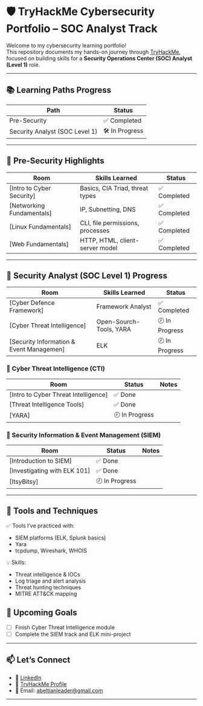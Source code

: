 # 🛡️ TryHackMe Cybersecurity Portfolio – SOC Analyst Track

Welcome to my cybersecurity learning portfolio!  
This repository documents my hands-on journey through [TryHackMe](https://tryhackme.com/p/EthicalSect), focused on building skills for a **Security Operations Center (SOC) Analyst (Level 1)** role.

---

## 📚 Learning Paths Progress

| Path                         | Status      |
|-----------------------------|-------------|
| Pre-Security                | ✅ Completed |
| Security Analyst (SOC Level 1) | 🛠️ In Progress |

---

## 🔰 Pre-Security Highlights

| Room | Skills Learned | Status |
|------|----------------|--------|
| [Intro to Cyber Security] | Basics, CIA Triad, threat types | ✅ Completed |
| [Networking Fundamentals] | IP, Subnetting, DNS | ✅ Completed |
| [Linux Fundamentals] | CLI, file permissions, processes | ✅ Completed |
| [Web Fundamentals] | HTTP, HTML, client-server model | ✅ Completed |

---

## 🔎 Security Analyst (SOC Level 1) Progress

| Room | Skills Learned | Status |
|------|----------------|--------|
|[Cyber Defence Framework] | Framework Analyst | ✅ Completed |
|[Cyber Threat Intelligence] | Open-Sourch-Tools, YARA |🕗 In Progress| 
|[Security Information & Event Managemen]| ELK |🕗 In Progress|

### 🔹 Cyber Threat Intelligence (CTI)
| Room | Status | Notes |
|------|--------|-------|
| [Intro to Cyber Threat Intelligence] | ✅ Done |
| [Threat Intelligence Tools] | ✅ Done |
| [YARA] | 🕗 In Progress |

### 🔹 Security Information & Event Management (SIEM)
| Room | Status | Notes |
|------|--------|-------|
| [Introduction to SIEM] | ✅ Done |
| [Investigating with ELK 101] | ✅ Done |
| [ItsyBitsy] | 🕗 In Progress |

---

## 🧰 Tools and Techniques

✅ Tools I’ve practiced with:
- SIEM platforms (ELK, Splunk basics)
- Yara
- tcpdump, Wireshark, WHOIS

💡 Skills:
- Threat intelligence & IOCs
- Log triage and alert analysis
- Threat hunting techniques
- MITRE ATT&CK mapping

## 🎯 Upcoming Goals

- [ ] Finish Cyber Threat Intelligence module
- [ ] Complete the SIEM track and ELK mini-project

---

## 📫 Let’s Connect

- 🔗 [LinkedIn](https://www.linkedin.com/in/ahnaf-beltian-leader-a08769135/)
- 🧠 [TryHackMe Profile](https://tryhackme.com/p/EthicalSect)
- 💌 Email: abeltianleader@gmail.com

---
